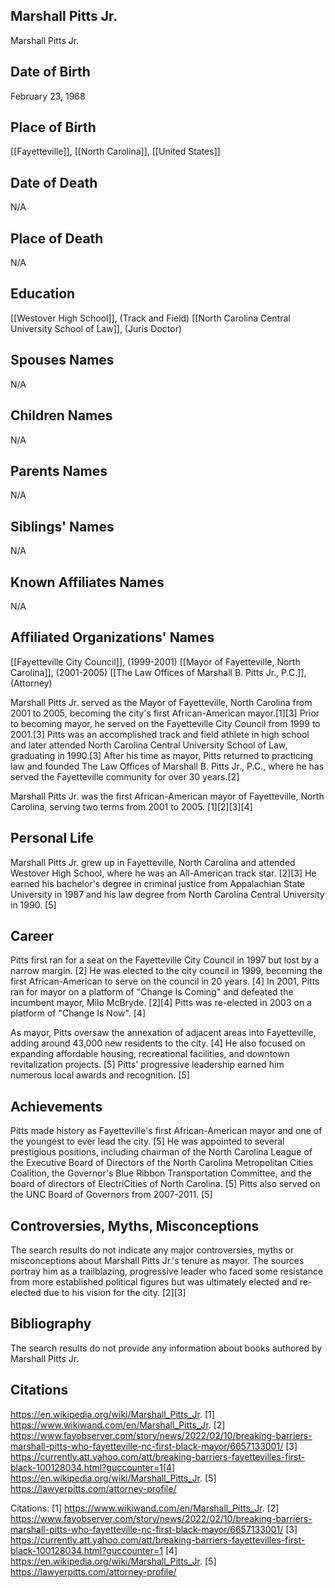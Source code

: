 ## Marshall Pitts Jr.
Marshall Pitts Jr.

## Date of Birth
February 23, 1968

## Place of Birth
[[Fayetteville]], [[North Carolina]], [[United States]]

## Date of Death
N/A

## Place of Death
N/A

## Education
[[Westover High School]], (Track and Field)
[[North Carolina Central University School of Law]], (Juris Doctor)

## Spouses Names
N/A

## Children Names
N/A

## Parents Names
N/A

## Siblings' Names
N/A

## Known Affiliates Names
N/A

## Affiliated Organizations' Names
[[Fayetteville City Council]], (1999-2001)
[[Mayor of Fayetteville, North Carolina]], (2001-2005)
[[The Law Offices of Marshall B. Pitts Jr., P.C.]], (Attorney)

Marshall Pitts Jr. served as the Mayor of Fayetteville, North Carolina from 2001 to 2005, becoming the city's first African-American mayor.[1][3] Prior to becoming mayor, he served on the Fayetteville City Council from 1999 to 2001.[3] Pitts was an accomplished track and field athlete in high school and later attended North Carolina Central University School of Law, graduating in 1990.[3] After his time as mayor, Pitts returned to practicing law and founded The Law Offices of Marshall B. Pitts Jr., P.C., where he has served the Fayetteville community for over 30 years.[2]

Marshall Pitts Jr. was the first African-American mayor of Fayetteville, North Carolina, serving two terms from 2001 to 2005. [1][2][3][4]

## Personal Life
Marshall Pitts Jr. grew up in Fayetteville, North Carolina and attended Westover High School, where he was an All-American track star. [2][3] He earned his bachelor's degree in criminal justice from Appalachian State University in 1987 and his law degree from North Carolina Central University in 1990. [5]

## Career
Pitts first ran for a seat on the Fayetteville City Council in 1997 but lost by a narrow margin. [2] He was elected to the city council in 1999, becoming the first African-American to serve on the council in 20 years. [4] In 2001, Pitts ran for mayor on a platform of "Change Is Coming" and defeated the incumbent mayor, Milo McBryde. [2][4] Pitts was re-elected in 2003 on a platform of "Change Is Now". [4] 

As mayor, Pitts oversaw the annexation of adjacent areas into Fayetteville, adding around 43,000 new residents to the city. [4] He also focused on expanding affordable housing, recreational facilities, and downtown revitalization projects. [5] Pitts' progressive leadership earned him numerous local awards and recognition. [5]

## Achievements
Pitts made history as Fayetteville's first African-American mayor and one of the youngest to ever lead the city. [5] He was appointed to several prestigious positions, including chairman of the North Carolina League of the Executive Board of Directors of the North Carolina Metropolitan Cities Coalition, the Governor's Blue Ribbon Transportation Committee, and the board of directors of ElectriCities of North Carolina. [5] Pitts also served on the UNC Board of Governors from 2007-2011. [5]

## Controversies, Myths, Misconceptions
The search results do not indicate any major controversies, myths or misconceptions about Marshall Pitts Jr.'s tenure as mayor. The sources portray him as a trailblazing, progressive leader who faced some resistance from more established political figures but was ultimately elected and re-elected due to his vision for the city. [2][3]

## Bibliography
The search results do not provide any information about books authored by Marshall Pitts Jr.

## Citations 
https://en.wikipedia.org/wiki/Marshall_Pitts_Jr.
[1] https://www.wikiwand.com/en/Marshall_Pitts_Jr.
[2] https://www.fayobserver.com/story/news/2022/02/10/breaking-barriers-marshall-pitts-who-fayetteville-nc-first-black-mayor/6657133001/
[3] https://currently.att.yahoo.com/att/breaking-barriers-fayettevilles-first-black-100128034.html?guccounter=1[4] https://en.wikipedia.org/wiki/Marshall_Pitts_Jr.
[5] https://lawyerpitts.com/attorney-profile/

Citations:
[1] https://www.wikiwand.com/en/Marshall_Pitts_Jr.
[2] https://www.fayobserver.com/story/news/2022/02/10/breaking-barriers-marshall-pitts-who-fayetteville-nc-first-black-mayor/6657133001/
[3] https://currently.att.yahoo.com/att/breaking-barriers-fayettevilles-first-black-100128034.html?guccounter=1
[4] https://en.wikipedia.org/wiki/Marshall_Pitts_Jr.
[5] https://lawyerpitts.com/attorney-profile/